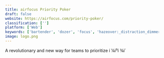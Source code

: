 ```yaml
---
title: airfocus Priority Poker
draft: false 
website: https://airfocus.com/priority-poker/
classification: ['']
platform: ['Web']
keywords: ['bartender', 'dozer', 'focus', 'hazeover:_distraction_dimmer', 'hyperfocus', 'just_focus', 'menubar_stats', 'mindset', 'productivity_notebook', 'reboot', 'rooster', 'safedrive', 'superbar']
image: logo.png
---
```

A revolutionary and new way for teams to prioritize í ¼í³í ¾í´